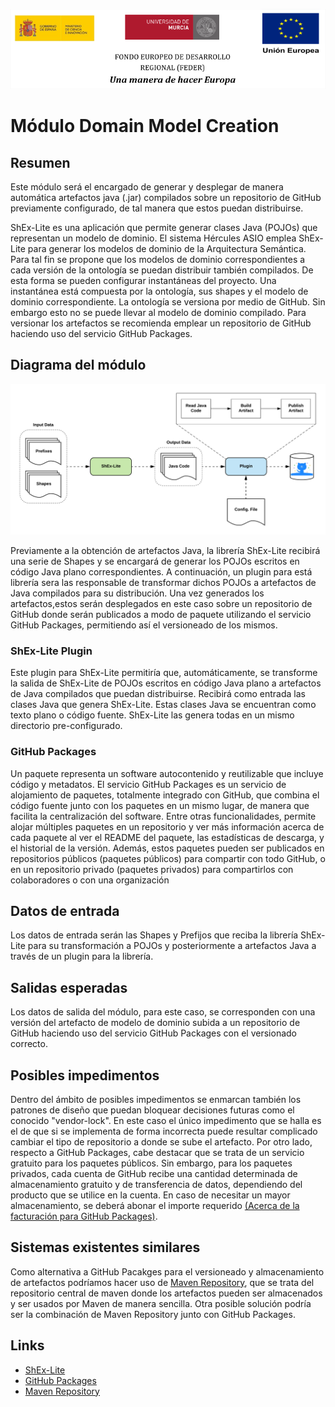 ![](./resources/logos_feder.png)

# Módulo Domain Model Creation
## Resumen
Este módulo será el encargado de generar y desplegar de manera automática artefactos java (.jar) compilados sobre un repositorio de GitHub previamente configurado, de tal manera que estos puedan distribuirse.

ShEx-Lite es una aplicación que permite generar clases Java (POJOs) que representan un modelo de dominio. El sistema Hércules ASIO emplea ShEx-Lite para generar los modelos de dominio de la Arquitectura Semántica. Para tal fin se propone que los modelos de dominio correspondientes a cada versión de la ontología se puedan distribuir también compilados. De esta forma se pueden configurar instantáneas del proyecto. Una instantánea está compuesta por la ontología, sus shapes y el modelo de dominio correspondiente. La ontología se versiona por medio de GitHub. Sin embargo esto no se puede llevar al modelo de dominio compilado. Para versionar los artefactos se recomienda emplear un repositorio de GitHub haciendo uso del servicio GitHub Packages.

## Diagrama del módulo
![](./resources/domain_model_creation.png)

Previamente a la obtención de artefactos Java, la librería ShEx-Lite recibirá una serie de Shapes y se encargará de generar los POJOs escritos en código Java plano correspondientes. A continuación, un plugin para está librería sera las responsable de transformar dichos POJOs a artefactos de Java compilados para su distribución.
Una vez generados los artefactos,estos serán desplegados en este caso sobre un repositorio de GitHub donde serán publicados a modo de paquete utilizando el servicio GitHub Packages, permitiendo así el versioneado de los mismos.

### ShEx-Lite Plugin
Este plugin para ShEx-Lite permitiría que, automáticamente, se transforme la salida de ShEx-Lite de POJOs escritos en código Java plano a artefactos de Java compilados que puedan distribuirse.
Recibirá como entrada las clases Java que genera ShEx-Lite. Estas clases Java se encuentran como texto plano o código fuente. ShEx-Lite las genera todas en un mismo directorio pre-configurado.
### GitHub Packages
Un paquete representa un software autocontenido y reutilizable que incluye código y metadatos. 
El servicio GitHub Packages es un servicio de alojamiento de paquetes, totalmente integrado con GitHub, que combina el código fuente junto con los paquetes en un mismo lugar, de manera que facilita la centralización del software. Entre otras funcionalidades, permite alojar múltiples paquetes en un repositorio y ver más información acerca de cada paquete al ver el README del paquete, las estadísticas de descarga, y el historial de la versión. Además, estos paquetes pueden ser publicados en repositorios públicos (paquetes públicos) para compartir con todo GitHub, o en un repositorio privado (paquetes privados) para compartirlos con colaboradores o con una organización

## Datos de entrada
Los datos de entrada serán las Shapes y Prefijos que reciba la librería ShEx-Lite para su transformación a POJOs y posteriormente a artefactos Java a través de un plugin para la librería.
## Salidas esperadas
Los datos de salida del módulo, para este caso, se corresponden con una versión del artefacto de modelo de dominio subida a un repositorio de GitHub haciendo uso del servicio GitHub Packages con el versionado correcto.
## Posibles impedimentos
Dentro del ámbito de posibles impedimentos se enmarcan también los patrones de diseño que puedan bloquear decisiones futuras como el conocido "vendor-lock". En este caso el único impedimento que se halla es el de que si se implementa de forma incorrecta puede resultar complicado cambiar el tipo de repositorio a donde se sube el artefacto.
Por otro lado, respecto a GitHub Packages, cabe destacar que se trata de un servicio gratuito para los paquetes públicos. Sin embargo, para los paquetes privados, cada cuenta de GitHub recibe una cantidad determinada de almacenamiento gratuito y de transferencia de datos, dependiendo del producto que se utilice en la cuenta. En caso de necesitar un mayor almacenamiento, se deberá abonar el importe requerido [(Acerca de la facturación para GitHub Packages)](https://docs.github.com/es/github/setting-up-and-managing-billing-and-payments-on-github/about-billing-for-github-packages).

## Sistemas existentes similares
Como alternativa a GitHub Pacakges para el versioneado y almacenamiento de artefactos podríamos hacer uso de [Maven Repository](https://mvnrepository.com/), que se trata del repositorio central de maven donde los artefactos pueden ser almacenados y ser usados por Maven de manera sencilla. Otra posible solución podría ser la combinación de Maven Repository junto con GitHub Packages.
## Links
* [ShEx-Lite](https://github.com/weso/shex-lite)
* [GitHub Packages](https://docs.github.com/es/packages/publishing-and-managing-packages/about-github-packages)
* [Maven Repository](https://mvnrepository.com/)